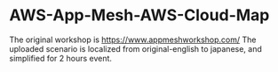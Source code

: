 # AWS-App-Mesh-AWS-Cloud-Map

The original workshop is https://www.appmeshworkshop.com/
The uploaded scenario is localized from original-english to japanese, and simplified for 2 hours event.
